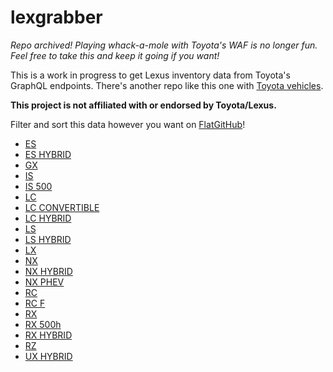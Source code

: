 # lexgrabber

*Repo archived! Playing whack-a-mole with Toyota's WAF is no longer fun. Feel free to take this and keep it going if you want!*

This is a work in progress to get Lexus inventory data from Toyota's GraphQL endpoints.
There's another repo like this one with [Toyota vehicles](https://github.com/major/yotagrabber).

**This project is not affiliated with or endorsed by Toyota/Lexus.**

Filter and sort this data however you want on [FlatGitHub](https://githubnext.com/projects/flat-data)!

- [ES](https://flatgithub.com/major/lexgrabber?filename=output/ES.csv)
- [ES HYBRID](https://flatgithub.com/major/lexgrabber?filename=output/ESH.csv)
- [GX](https://flatgithub.com/major/lexgrabber?filename=output/GX.csv)
- [IS](https://flatgithub.com/major/lexgrabber?filename=output/IS.csv)
- [IS 500](https://flatgithub.com/major/lexgrabber?filename=output/IS500.csv)
- [LC](https://flatgithub.com/major/lexgrabber?filename=output/LC.csv)
- [LC CONVERTIBLE](https://flatgithub.com/major/lexgrabber?filename=output/LCCV.csv)
- [LC HYBRID](https://flatgithub.com/major/lexgrabber?filename=output/LCH.csv)
- [LS](https://flatgithub.com/major/lexgrabber?filename=output/LS.csv)
- [LS HYBRID](https://flatgithub.com/major/lexgrabber?filename=output/LSH.csv)
- [LX](https://flatgithub.com/major/lexgrabber?filename=output/LX.csv)
- [NX](https://flatgithub.com/major/lexgrabber?filename=output/NX.csv)
- [NX HYBRID](https://flatgithub.com/major/lexgrabber?filename=output/NXH.csv)
- [NX PHEV](https://flatgithub.com/major/lexgrabber?filename=output/NXPHEV.csv)
- [RC](https://flatgithub.com/major/lexgrabber?filename=output/RC.csv)
- [RC F](https://flatgithub.com/major/lexgrabber?filename=output/RCF.csv)
- [RX](https://flatgithub.com/major/lexgrabber?filename=output/RX.csv)
- [RX 500h](https://flatgithub.com/major/lexgrabber?filename=output/RX500H.csv)
- [RX HYBRID](https://flatgithub.com/major/lexgrabber?filename=output/RXH.csv)
- [RZ](https://flatgithub.com/major/lexgrabber?filename=output/RZ.csv)
- [UX HYBRID](https://flatgithub.com/major/lexgrabber?filename=output/UXH.csv)
